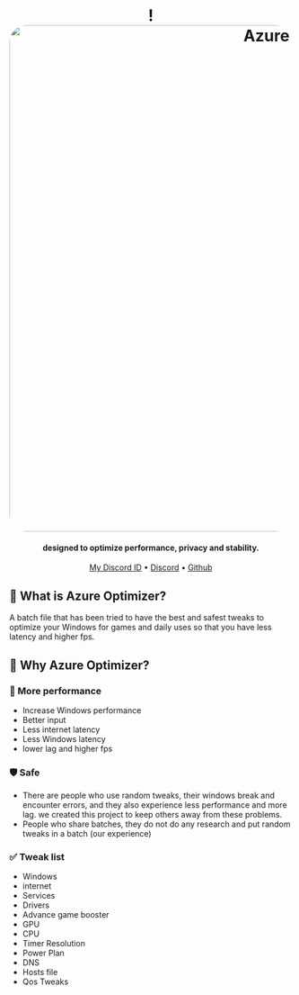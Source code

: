 
<h1 align="center">!
  <a href="https://github.com/SofiaTheRabbit905"><img src="https://github-production-user-asset-6210df.s3.amazonaws.com/132106663/256990463-b9083b7a-c7e6-4f61-a34d-d4df296681ea.jpg" alt="Azure" width="900" style="border-radius: 30px"></a>
<h4 align="center">designed to optimize performance, privacy and stability.</h4>

<p align="center">
  <a href="https://discord-avatar.com/en/user/874867657323712534">My Discord ID</a>
  •
  <a href="https://discord.gg/G3CaBdqk7b" target="_blank">Discord</a>
  •
  <a href="https://github.com/SofiaTheRabbit905" target="_blank">Github</a>
</p>

## 🤔 **What is Azure Optimizer?**
A batch file that has been tried to have the best and safest tweaks to optimize your Windows for games and daily uses so that you have less latency and higher fps.

## 🤔 **Why Azure Optimizer?**

### 🚀 More performance

- Increase Windows performance
- Better input
- Less internet latency
- Less Windows latency
- lower lag and higher fps


### 🛡️ Safe
- There are people who use random tweaks, their windows break and encounter errors, and they also experience less performance and more lag. we created this project to keep others away from these problems.
- People who share batches, they do not do any research and put random tweaks in a batch (our experience)

### ✅ Tweak list
- Windows
- internet
- Services
- Drivers
- Advance game booster
- GPU
- CPU
- Timer Resolution
- Power Plan
- DNS
- Hosts file
- Qos Tweaks
